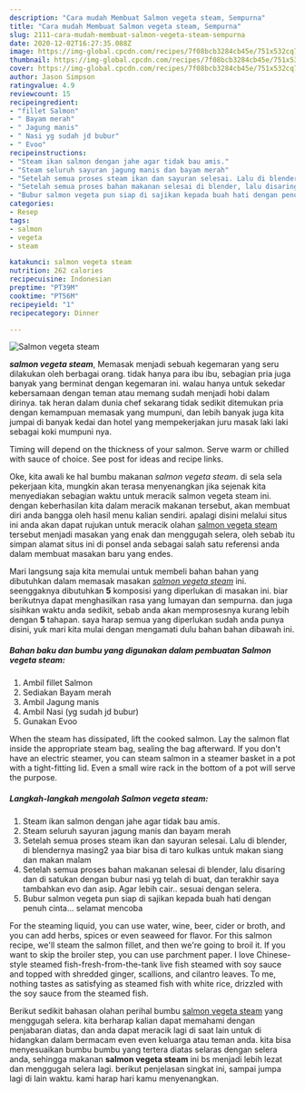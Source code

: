 ```yaml
---
description: "Cara mudah Membuat Salmon vegeta steam, Sempurna"
title: "Cara mudah Membuat Salmon vegeta steam, Sempurna"
slug: 2111-cara-mudah-membuat-salmon-vegeta-steam-sempurna
date: 2020-12-02T16:27:35.088Z
image: https://img-global.cpcdn.com/recipes/7f08bcb3284cb45e/751x532cq70/salmon-vegeta-steam-foto-resep-utama.jpg
thumbnail: https://img-global.cpcdn.com/recipes/7f08bcb3284cb45e/751x532cq70/salmon-vegeta-steam-foto-resep-utama.jpg
cover: https://img-global.cpcdn.com/recipes/7f08bcb3284cb45e/751x532cq70/salmon-vegeta-steam-foto-resep-utama.jpg
author: Jason Simpson
ratingvalue: 4.9
reviewcount: 15
recipeingredient:
- "fillet Salmon"
- " Bayam merah"
- " Jagung manis"
- " Nasi yg sudah jd bubur"
- " Evoo"
recipeinstructions:
- "Steam ikan salmon dengan jahe agar tidak bau amis."
- "Steam seluruh sayuran jagung manis dan bayam merah"
- "Setelah semua proses steam ikan dan sayuran selesai. Lalu di blender, di blendernya masing2 yaa biar bisa di taro kulkas untuk makan siang dan makan malam"
- "Setelah semua proses bahan makanan selesai di blender, lalu disaring dan di satukan dengan bubur nasi yg telah di buat, dan terakhir saya tambahkan evo dan asip. Agar lebih cair.. sesuai dengan selera."
- "Bubur salmon vegeta pun siap di sajikan kepada buah hati dengan penuh cinta... selamat mencoba"
categories:
- Resep
tags:
- salmon
- vegeta
- steam

katakunci: salmon vegeta steam 
nutrition: 262 calories
recipecuisine: Indonesian
preptime: "PT39M"
cooktime: "PT56M"
recipeyield: "1"
recipecategory: Dinner

---
```



![Salmon vegeta steam](https://img-global.cpcdn.com/recipes/7f08bcb3284cb45e/751x532cq70/salmon-vegeta-steam-foto-resep-utama.jpg)

<b><i>salmon vegeta steam</i></b>, Memasak menjadi sebuah kegemaran yang seru dilakukan oleh berbagai orang. tidak hanya para ibu ibu, sebagian pria juga banyak yang berminat dengan kegemaran ini. walau hanya untuk sekedar kebersamaan dengan teman atau memang sudah menjadi hobi dalam dirinya. tak heran dalam dunia chef sekarang tidak sedikit ditemukan pria dengan kemampuan memasak yang mumpuni, dan lebih banyak juga kita jumpai di banyak kedai dan hotel yang mempekerjakan juru masak laki laki sebagai koki mumpuni nya.

Timing will depend on the thickness of your salmon. Serve warm or chilled with sauce of choice. See post for ideas and recipe links.

Oke, kita awali ke hal bumbu makanan <i>salmon vegeta steam</i>. di sela sela pekerjaan kita, mungkin akan terasa menyenangkan jika sejenak kita menyediakan sebagian waktu untuk meracik salmon vegeta steam ini. dengan keberhasilan kita dalam meracik makanan tersebut, akan membuat diri anda bangga oleh hasil menu kalian sendiri. apalagi disini melalui situs ini anda akan dapat rujukan untuk meracik olahan <u>salmon vegeta steam</u> tersebut menjadi masakan yang enak dan menggugah selera, oleh sebab itu simpan alamat situs ini di ponsel anda sebagai salah satu referensi anda dalam membuat masakan baru yang endes.


Mari langsung saja kita memulai untuk membeli bahan bahan yang dibutuhkan dalam memasak masakan <u><i>salmon vegeta steam</i></u> ini. seenggaknya dibutuhkan <b>5</b> komposisi yang diperlukan di masakan ini. biar berikutnya dapat menghasilkan rasa yang lumayan dan sempurna. dan juga sisihkan waktu anda sedikit, sebab anda akan memprosesnya kurang lebih dengan <b>5</b> tahapan. saya harap semua yang diperlukan sudah anda punya disini, yuk mari kita mulai dengan mengamati dulu bahan bahan dibawah ini.

<!--inarticleads1-->

##### Bahan baku dan bumbu yang digunakan dalam pembuatan Salmon vegeta steam:

1. Ambil fillet Salmon
1. Sediakan  Bayam merah
1. Ambil  Jagung manis
1. Ambil  Nasi (yg sudah jd bubur)
1. Gunakan  Evoo


When the steam has dissipated, lift the cooked salmon. Lay the salmon flat inside the appropriate steam bag, sealing the bag afterward. If you don&#39;t have an electric steamer, you can steam salmon in a steamer basket in a pot with a tight-fitting lid. Even a small wire rack in the bottom of a pot will serve the purpose. 

<!--inarticleads2-->

##### Langkah-langkah mengolah Salmon vegeta steam:

1. Steam ikan salmon dengan jahe agar tidak bau amis.
1. Steam seluruh sayuran jagung manis dan bayam merah
1. Setelah semua proses steam ikan dan sayuran selesai. Lalu di blender, di blendernya masing2 yaa biar bisa di taro kulkas untuk makan siang dan makan malam
1. Setelah semua proses bahan makanan selesai di blender, lalu disaring dan di satukan dengan bubur nasi yg telah di buat, dan terakhir saya tambahkan evo dan asip. Agar lebih cair.. sesuai dengan selera.
1. Bubur salmon vegeta pun siap di sajikan kepada buah hati dengan penuh cinta... selamat mencoba


For the steaming liquid, you can use water, wine, beer, cider or broth, and you can add herbs, spices or even seaweed for flavor. For this salmon recipe, we&#39;ll steam the salmon fillet, and then we&#39;re going to broil it. If you want to skip the broiler step, you can use parchment paper. I love Chinese-style steamed fish-fresh-from-the-tank live fish steamed with soy sauce and topped with shredded ginger, scallions, and cilantro leaves. To me, nothing tastes as satisfying as steamed fish with white rice, drizzled with the soy sauce from the steamed fish. 

Berikut sedikit bahasan olahan perihal bumbu <u>salmon vegeta steam</u> yang menggugah selera. kita berharap kalian dapat memahami dengan penjabaran diatas, dan anda dapat meracik lagi di saat lain untuk di hidangkan dalam bermacam even even keluarga atau teman anda. kita bisa menyesuaikan bumbu bumbu yang tertera diatas selaras dengan selera anda, sehingga makanan <b>salmon vegeta steam</b> ini bs menjadi lebih lezat dan menggugah selera lagi. berikut penjelasan singkat ini, sampai jumpa lagi di lain waktu. kami harap hari kamu menyenangkan.
